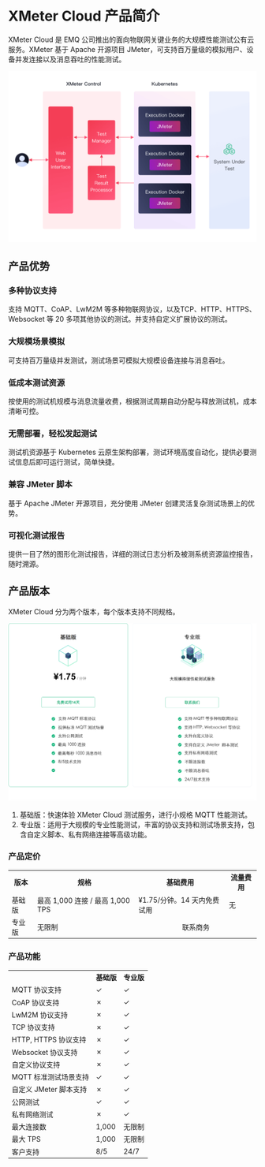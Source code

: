 # XMeter Cloud 产品简介

XMeter Cloud 是 EMQ 公司推出的面向物联网关键业务的大规模性能测试公有云服务。XMeter 基于 Apache 开源项目 JMeter，可支持百万量级的模拟用户、设备并发连接以及消息吞吐的性能测试。

![architecture](./_assets/architecture.png)

## 产品优势

### 多种协议支持

支持 MQTT、CoAP、LwM2M 等多种物联网协议，以及TCP、HTTP、HTTPS、Websocket 等 20 多项其他协议的测试。并支持自定义扩展协议的测试。

### 大规模场景模拟

可支持百万量级并发测试，测试场景可模拟大规模设备连接与消息吞吐。

### 低成本测试资源

按使用的测试机规模与消息流量收费，根据测试周期自动分配与释放测试机，成本清晰可控。

### 无需部署，轻松发起测试

测试机资源基于 Kubernetes 云原生架构部署，测试环境高度自动化，提供必要测试信息后即可运行测试，简单快捷。

### 兼容 JMeter 脚本

基于 Apache JMeter 开源项目，充分使用 JMeter 创建灵活复杂测试场景上的优势。

### 可视化测试报告

提供一目了然的图形化测试报告，详细的测试日志分析及被测系统资源监控报告，随时溯源。

## 产品版本

XMeter Cloud 分为两个版本，每个版本支持不同规格。

![products](./_assets/products.png)

1. 基础版：快速体验 XMeter Cloud 测试服务，进行小规格 MQTT 性能测试。
2. 专业版：适用于大规模的专业性能测试，丰富的协议支持和测试场景支持，包含自定义脚本、私有网络连接等高级功能。

### 产品定价

<table>
   <tr>
      <th>版本</th>
      <th>规格</th>
      <th>基础费用</th>
      <th>流量费用</th>
   </tr>
   <tr>
      <td>基础版</td>
      <td>最高 1,000 连接 / 最高 1,000 TPS</td>
      <td>¥1.75/分钟。14 天内免费试用</td>
      <td>无</td>
   </tr>
   <tr>
      <td>专业版</td>
      <td>无限制</td>
      <td colspan="2" align="center">联系商务</td>
   </tr>
</table>

### 产品功能

<table>
  <tr>
      <th></th>
      <th>基础版</th>
      <th>专业版</th>
    </tr>
   <tr>
      <td>MQTT 协议支持</td>
      <td>&#10003</td>
      <td>&#10003</td>
   </tr>
   <tr>
      <td>CoAP 协议支持</td>
      <td>&#10007</td>
      <td>&#10003</td>
   </tr>
   <tr>
      <td>LwM2M 协议支持</td>
      <td>&#10007</td>
      <td>&#10003</td>
   </tr>
   <tr>
      <td>TCP 协议支持</td>
      <td>&#10007</td>
      <td>&#10003</td>
   </tr>
   <tr>
      <td>HTTP, HTTPS 协议支持</td>
      <td>&#10007</td>
      <td>&#10003</td>
   </tr>
   <tr>
      <td>Websocket 协议支持</td>
      <td>&#10007</td>
      <td>&#10003</td>
   </tr>
   <tr>
      <td>自定义协议支持</td>
      <td>&#10007</td>
      <td>&#10003</td>
   </tr>
   <tr>
      <td>MQTT 标准测试场景支持</td>
      <td>&#10003</td>
      <td>&#10003</td>
   </tr>
   <tr>
      <td>自定义 JMeter 脚本支持</td>
      <td>&#10007</td>
      <td>&#10003</td>
   </tr>
   <tr>
      <td>公网测试</td>
      <td>&#10003</td>
      <td>&#10003</td>
   </tr>
   <tr>
      <td>私有网络测试</td>
      <td>&#10007</td>
      <td>&#10003</td>
   </tr>
   <tr>
      <td>最大连接数</td>
      <td>1,000</td>
      <td>无限制</td>
   </tr>
   <tr>
      <td>最大 TPS</td>
      <td>1,000</td>
      <td>无限制</td>
   </tr>
   <tr>
      <td>客户支持</td>
      <td>8/5</td>
      <td>24/7</td>
   </tr>
</table>
